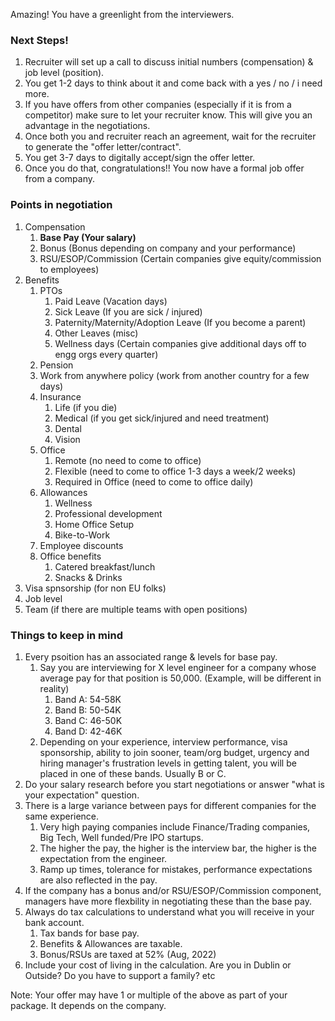 Amazing! You have a greenlight from the interviewers.

### Next Steps!

1. Recruiter will set up a call to discuss initial numbers (compensation) & job level (position).
2. You get 1-2 days to think about it and come back with a yes / no / i need more.
3. If you have offers from other companies (especially if it is from a competitor) make sure to let your recruiter know.  This will give you an advantage in the negotiations.
4. Once both you and recruiter reach an agreement, wait for the recruiter to generate the "offer letter/contract".
5. You get 3-7 days to digitally accept/sign the offer letter.
6. Once you do that, congratulations!! You now have a formal job offer from a company.


### Points in negotiation

1. Compensation
    1. **Base Pay (Your salary)**
    2. Bonus (Bonus depending on company and your performance)
    3. RSU/ESOP/Commission (Certain companies give equity/commission to employees)
2. Benefits
    1. PTOs
        1. Paid Leave (Vacation days)
        2. Sick Leave (If you are sick / injured)
        3. Paternity/Maternity/Adoption Leave (If you become a parent)
        4. Other Leaves (misc)
        5. Wellness days (Certain companies give additional days off to engg orgs every quarter)
    2. Pension
    3. Work from anywhere policy (work from another country for a few days)
    4. Insurance
        1. Life (if you die)
        2. Medical (if you get sick/injured and need treatment)
        3. Dental
        4. Vision
    5. Office
        1. Remote (no need to come to office)
        2. Flexible (need to come to office 1-3 days a week/2 weeks)
        3. Required in Office (need to come to office daily)
    6. Allowances
        1. Wellness
        2. Professional development
        3. Home Office Setup
        4. Bike-to-Work
    7. Employee discounts
    8. Office benefits
        1. Catered breakfast/lunch
        2. Snacks & Drinks
3. Visa spnsorship (for non EU folks)
4. Job level
5. Team (if there are multiple teams with open positions)



### Things to keep in mind

1. Every psoition has an associated range & levels for base pay.
    1. Say you are interviewing for X level engineer for a company whose average pay for that position is 50,000. (Example, will be different in reality)
        1. Band A: 54-58K
        2. Band B: 50-54K
        3. Band C: 46-50K
        4. Band D: 42-46K 
    2. Depending on your experience, interview performance, visa sponsorship, ability to join sooner, team/org budget, urgency and hiring manager's frustration levels in getting talent, you will be placed in one of these bands. Usually B or C.
2. Do your salary research before you start negotiations or answer "what is your expectation" question.
3. There is a large variance between pays for different companies for the same experience.
    1. Very high paying companies include Finance/Trading companies, Big Tech, Well funded/Pre IPO startups.
    2. The higher the pay, the higher is the interview bar, the higher is the expectation from the engineer.
    3. Ramp up times, tolerance for mistakes, performance expectations are also reflected in the pay.
4. If the company has a bonus and/or RSU/ESOP/Commission component, managers have more flexbility in negotiating these than the base pay.
5. Always do tax calculations to understand what you will receive in your bank account.
    1. Tax bands for base pay.
    2. Benefits & Allowances are taxable.
    3. Bonus/RSUs are taxed at 52% (Aug, 2022) 
6. Include your cost of living in the calculation. Are you in Dublin or Outside? Do you have to support a family? etc



Note: Your offer may have 1 or multiple of the above as part of your package. It depends on the company.